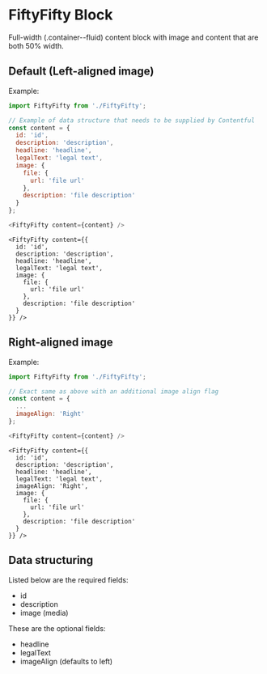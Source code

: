 # FiftyFifty Block
Full-width (.container--fluid) content block with image and content that are both 50% width.

## Default (Left-aligned image)
Example:
```javascript
import FiftyFifty from './FiftyFifty';

// Example of data structure that needs to be supplied by Contentful
const content = {
  id: 'id',
  description: 'description',
  headline: 'headline',
  legalText: 'legal text',
  image: {
    file: {
      url: 'file url'
    },
    description: 'file description'
  }
};

<FiftyFifty content={content} />
```

```
<FiftyFifty content={{
  id: 'id',
  description: 'description',
  headline: 'headline',
  legalText: 'legal text',
  image: {
    file: {
      url: 'file url'
    },
    description: 'file description'
  }
}} />
```

## Right-aligned image
Example:
```javascript
import FiftyFifty from './FiftyFifty';

// Exact same as above with an additional image align flag
const content = {
  ...
  imageAlign: 'Right'
};

<FiftyFifty content={content} />
```

```
<FiftyFifty content={{
  id: 'id',
  description: 'description',
  headline: 'headline',
  legalText: 'legal text',
  imageAlign: 'Right',
  image: {
    file: {
      url: 'file url'
    },
    description: 'file description'
  }
}} />
```

## Data structuring
Listed below are the required fields:
- id
- description
- image (media)

These are the optional fields:
- headline
- legalText
- imageAlign (defaults to left)
